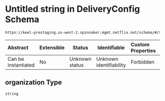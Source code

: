 # Untitled string in DeliveryConfig Schema

```txt
https://keel-prestaging.us-west-2.spinnaker.mgmt.netflix.net/schema/#/$defs/DigestProvider/properties/organization
```




| Abstract            | Extensible | Status         | Identifiable            | Custom Properties | Additional Properties | Access Restrictions | Defined In                                                    |
| :------------------ | ---------- | -------------- | ----------------------- | :---------------- | --------------------- | ------------------- | ------------------------------------------------------------- |
| Can be instantiated | No         | Unknown status | Unknown identifiability | Forbidden         | Allowed               | none                | [keel.schema.json\*](keel.schema.json "open original schema") |

## organization Type

`string`
